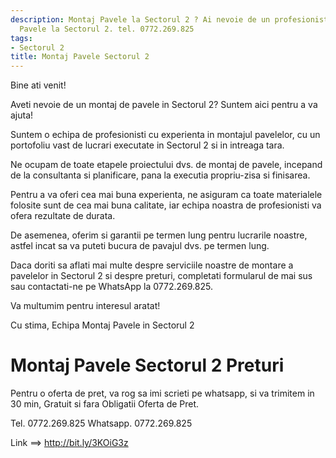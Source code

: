 ```yaml
---
description: Montaj Pavele la Sectorul 2 ? Ai nevoie de un profesionist in Montaj
  Pavele la Sectorul 2. tel. 0772.269.825
tags:
- Sectorul 2
title: Montaj Pavele Sectorul 2
---
```



Bine ati venit! 

Aveti nevoie de un montaj de pavele in Sectorul 2? 
Suntem aici pentru a va ajuta! 

Suntem o echipa de profesionisti cu experienta in montajul pavelelor, cu un portofoliu vast de lucrari executate in Sectorul 2 si in intreaga tara. 

Ne ocupam de toate etapele proiectului dvs. de montaj de pavele, incepand de la consultanta si planificare, pana la executia propriu-zisa si finisarea. 

Pentru a va oferi cea mai buna experienta, ne asiguram ca toate materialele folosite sunt de cea mai buna calitate, iar echipa noastra de profesionisti va ofera rezultate de durata. 

De asemenea, oferim si garantii pe termen lung pentru lucrarile noastre, astfel incat sa va puteti bucura de pavajul dvs. pe termen lung. 

Daca doriti sa aflati mai multe despre serviciile noastre de montare a pavelelor in Sectorul 2 si despre preturi, completati formularul de mai sus sau contactati-ne pe WhatsApp la 0772.269.825. 

Va multumim pentru interesul aratat! 

Cu stima,
Echipa Montaj Pavele in Sectorul 2

# Montaj Pavele Sectorul 2 Preturi
Pentru o oferta de pret, va rog sa imi scrieti pe whatsapp, si va trimitem in 30 min, Gratuit si fara Obligatii Oferta de Pret.

Tel. 0772.269.825
Whatsapp. 0772.269.825

Link ==> http://bit.ly/3KOiG3z